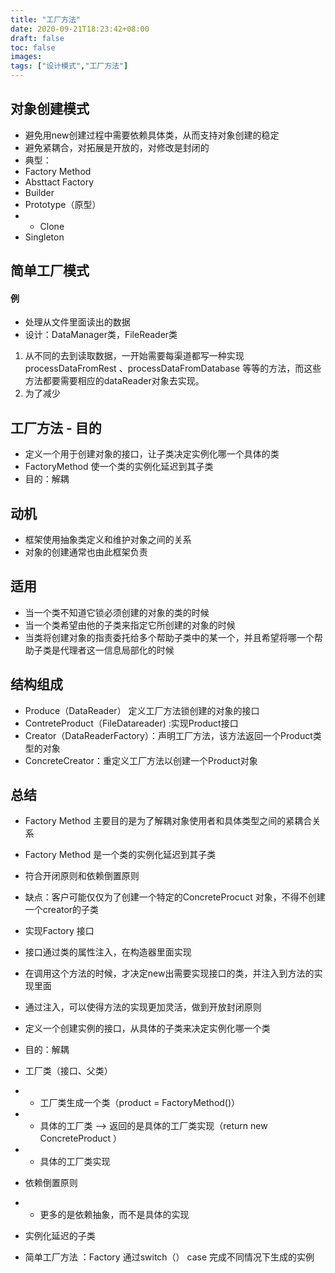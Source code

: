 ```yaml
---
title: "工厂方法"
date: 2020-09-21T18:23:42+08:00
draft: false
toc: false
images:
tags: ["设计模式","工厂方法"]
---
```


## 对象创建模式
- 避免用new创建过程中需要依赖具体类，从而支持对象创建的稳定
- 避免紧耦合，对拓展是开放的，对修改是封闭的
- 典型：
- Factory Method
- Absttact Factory
- Builder
- Prototype（原型）
- - Clone
- Singleton

## 简单工厂模式
#### 例
- 处理从文件里面读出的数据
- 设计：DataManager类，FileReader类
1. 从不同的去到读取数据，一开始需要每渠道都写一种实现 processDataFromRest 、processDataFromDatabase 等等的方法，而这些方法都要需要相应的dataReader对象去实现。
2. 为了减少 

## 工厂方法 - 目的
- 定义一个用于创建对象的接口，让子类决定实例化哪一个具体的类
- FactoryMethod 使一个类的实例化延迟到其子类
- 目的：解耦

## 动机
- 框架使用抽象类定义和维护对象之间的关系
- 对象的创建通常也由此框架负责
## 适用
- 当一个类不知道它锁必须创建的对象的类的时候
- 当一个类希望由他的子类来指定它所创建的对象的时候
- 当类将创建对象的指责委托给多个帮助子类中的某一个，并且希望将哪一个帮助子类是代理者这一信息局部化的时候

## 结构组成
- Produce（DataReader） 定义工厂方法锁创建的对象的接口
- ContreteProduct（FileDatareader)
:实现Product接口
- Creator（DataReaderFactory）：声明工厂方法，该方法返回一个Product类型的对象
- ConcreteCreator：重定义工厂方法以创建一个Product对象
## 总结
- Factory Method 主要目的是为了解耦对象使用者和具体类型之间的紧耦合关系
- Factory Method 是一个类的实例化延迟到其子类
- 符合开闭原则和依赖倒置原则
- 缺点：客户可能仅仅为了创建一个特定的ConcreteProcuct 对象，不得不创建一个creator的子类
- 实现Factory 接口
- 接口通过类的属性注入，在构造器里面实现
- 在调用这个方法的时候，才决定new出需要实现接口的类，并注入到方法的实现里面
- 通过注入，可以使得方法的实现更加灵活，做到开放封闭原则
- 定义一个创建实例的接口，从具体的子类来决定实例化哪一个类
- 目的：解耦
 
- 工厂类（接口、父类）
- - 工厂类生成一个类（product = FactoryMethod()）
- - 具体的工厂类 --> 返回的是具体的工厂类实现（return new ConcreteProduct  ）
- - 具体的工厂类实现

- 依赖倒置原则
- - 更多的是依赖抽象，而不是具体的实现
- 实例化延迟的子类

- 简单工厂方法 ：Factory 通过switch（） case 完成不同情况下生成的实例


